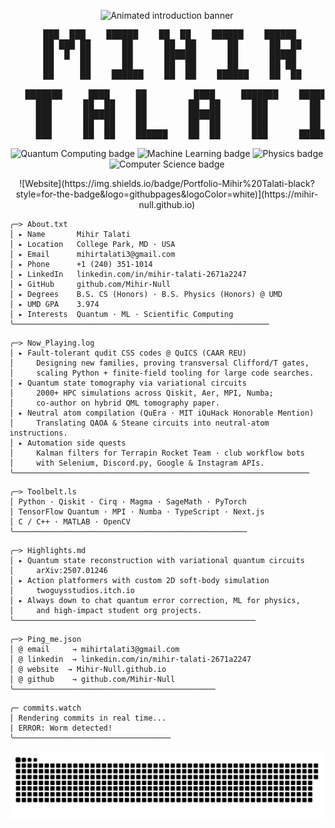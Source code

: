 <p align="center">
  <img src="https://readme-typing-svg.demolab.com?font=Fira+Code&pause=1200&center=true&vCenter=true&width=700&height=60&color=FFFFFF&lines=Hey%2C+I'm+Mihir+Talati;Quantum+Computing+%7C+ML+%7C+Scientific+Computing" alt="Animated introduction banner" />
</p>

<pre align="center">
   ███  ███    ██████    ██  ██    ██████    ██████  
   ██ ███ ██      ██      ██  ██      ██      ██  ██ 
   ██  █  ██      ██      ██████      ██      █████  
   ██     ██      ██      ██  ██      ██      ██ ██  
   ██     ██    ██████    ██  ██    ██████    ██  ██ 

   ███████     ████     ██         ████     ███████    ██████ 
     ███      ██  ██    ██        ██  ██      ███        ██   
     ███      ██████    ██        ██████      ███        ██   
     ███      ██  ██    ██        ██  ██      ███        ██   
     ███      ██  ██    ██████    ██  ██      ███      ██████ 
</pre>

<p align="center">
  <img src="https://img.shields.io/badge/Quantum_Computing-black?style=for-the-badge&logo=Qiskit&logoColor=white&labelColor=black" alt="Quantum Computing badge" />
  <img src="https://img.shields.io/badge/Machine_Learning-black?style=for-the-badge&logo=pytorch&logoColor=white&labelColor=black" alt="Machine Learning badge" />
  <img src="https://img.shields.io/badge/Physics-black?style=for-the-badge&logo=SageMath&logoColor=white&labelColor=black" alt="Physics badge" />
  <img src="https://img.shields.io/badge/Computer_Science-black?style=for-the-badge&logo=Educative&logoColor=white&labelColor=black" alt="Computer Science badge" />
</p>
<p align = "center">
  ![Website](https://img.shields.io/badge/Portfolio-Mihir%20Talati-black?style=for-the-badge&logo=githubpages&logoColor=white)](https://mihir-null.github.io)
</p>


```text
╭─> About.txt
│ ▸ Name       Mihir Talati
│ ▸ Location   College Park, MD · USA
│ ▸ Email      mihirtalati3@gmail.com
│ ▸ Phone      +1 (240) 351-1014
│ ▸ LinkedIn   linkedin.com/in/mihir-talati-2671a2247
│ ▸ GitHub     github.com/Mihir-Null
│ ▸ Degrees    B.S. CS (Honors) · B.S. Physics (Honors) @ UMD
│ ▸ UMD GPA    3.974
│ ▸ Interests  Quantum · ML · Scientific Computing
╰─────────────────────────────────────────────────────────
```

```text
╭─> Now_Playing.log
│ ▸ Fault-tolerant qudit CSS codes @ QuICS (CAAR REU)
│     Designing new families, proving transversal Clifford/T gates,
│     scaling Python + finite-field tooling for large code searches.
│ ▸ Quantum state tomography via variational circuits
│     2000+ HPC simulations across Qiskit, Aer, MPI, Numba;
│     co-author on hybrid QML tomography paper.
│ ▸ Neutral atom compilation (QuEra · MIT iQuHack Honorable Mention)
│     Translating QAOA & Steane circuits into neutral-atom instructions.
│ ▸ Automation side quests
│     Kalman filters for Terrapin Rocket Team · club workflow bots
│     with Selenium, Discord.py, Google & Instagram APIs.
╰──────────────────────────────────────────────────────────────────
```

```text
╭─> Toolbelt.ls
│ Python · Qiskit · Cirq · Magma · SageMath · PyTorch
│ TensorFlow Quantum · MPI · Numba · TypeScript · Next.js
│ C / C++ · MATLAB · OpenCV
╰────────────────────────────────────────────────────
```

```text
╭─> Highlights.md
│ ▸ Quantum state reconstruction with variational quantum circuits
│     arXiv:2507.01246
│ ▸ Action platformers with custom 2D soft-body simulation
│     twoguysstudios.itch.io
│ ▸ Always down to chat quantum error correction, ML for physics,
│     and high-impact student org projects.
╰──────────────────────────────────────────────────────
```

```text
╭─> Ping_me.json
│ @ email     → mihirtalati3@gmail.com
│ @ linkedin  → linkedin.com/in/mihir-talati-2671a2247
│ @ website  → Mihir-Null.github.io
│ @ github    → github.com/Mihir-Null
╰─────────────────────────────────────────────
```
```text
╭─ commits.watch
│ Rendering commits in real time...
| ERROR: Worm detected!
╰───────────────────────────────────
```
<p align = "center">
  <img src= "https://github.com/Mihir-Null/Mihir-Null/blob/output/github-snake-dark.svg"/>
</p>
